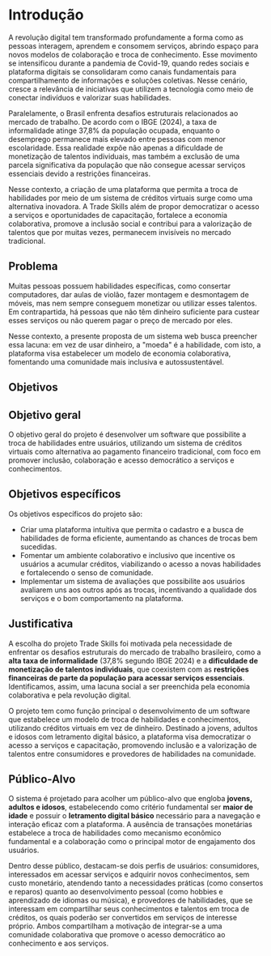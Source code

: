 # Introdução

A revolução digital tem transformado profundamente a forma como as pessoas interagem, aprendem e consomem serviços, abrindo espaço para novos modelos de colaboração e troca de conhecimento. Esse movimento se intensificou durante a pandemia de Covid-19, quando redes sociais e plataforma digitais se consolidaram como canais fundamentais para compartilhamento de informações e soluções coletivas. Nesse cenário, cresce a relevância de iniciativas que utilizem a tecnologia como meio de conectar indivíduos e valorizar suas habilidades.

Paralelamente, o Brasil enfrenta desafios estruturais relacionados ao mercado de trabalho. De acordo com o IBGE (2024), a taxa de informalidade atinge 37,8% da população ocupada, enquanto o desemprego permanece mais elevado entre pessoas com menor escolaridade. Essa realidade expõe não apenas a dificuldade de monetização de talentos individuais, mas também a exclusão de uma parcela significativa da população que não consegue acessar serviços essenciais devido a restrições financeiras.

Nesse contexto, a criação de uma plataforma que permita a troca de habilidades por meio de um sistema de créditos virtuais surge como uma alternativa inovadora. A Trade Skills além de  propor democratizar o acesso a serviços e oportunidades de capacitação, fortalece a economia colaborativa, promove a inclusão social e contribui para a valorização de talentos que por muitas vezes, permanecem invisíveis no mercado tradicional.

## Problema

Muitas pessoas possuem habilidades específicas, como consertar computadores, dar aulas de violão, fazer montagem e desmontagem de móveis, mas nem sempre conseguem monetizar ou utilizar esses talentos. Em contrapartida, há pessoas que não têm dinheiro suficiente para custear esses serviços ou não querem pagar o preço de mercado por eles.  

Nesse contexto, a presente proposta de um sistema web busca preencher essa lacuna: em vez de usar dinheiro, a "moeda" é a habilidade, com isto, a plataforma visa estabelecer um modelo de economia colaborativa, fomentando uma comunidade mais inclusiva e autossustentável. 

## Objetivos

## Objetivo geral

O objetivo geral do projeto é desenvolver um software que possibilite a troca de habilidades entre usuários, utilizando um sistema de créditos virtuais como alternativa ao pagamento financeiro tradicional, com foco em promover inclusão, colaboração e acesso democrático a serviços e conhecimentos.

## Objetivos específicos
Os objetivos específicos do projeto são:

* Criar uma plataforma intuítiva que permita o cadastro e a busca de habilidades de forma eficiente, aumentando as chances de trocas bem sucedidas.
* Fomentar um ambiente colaborativo e inclusivo que incentive os usuários a acumular créditos, viabilizando o acesso a novas habilidades e fortalecendo o senso de comunidade. 
* Implementar um sistema de avaliações que possibilite aos usuários avaliarem uns aos outros após as trocas, incentivando a qualidade dos serviços e o bom comportamento na plataforma. 

## Justificativa

A escolha do projeto Trade Skills foi motivada pela necessidade de enfrentar os desafios estruturais do mercado de trabalho brasileiro, como a <strong> alta taxa de informalidade</strong> (37,8% segundo IBGE 2024) e a <strong>dificuldade de monetização de talentos individuais</strong>, que coexistem com as <strong> restrições financeiras de parte da população para acessar serviços essenciais</strong>. Identificamos, assim, uma lacuna social a ser preenchida pela economia colaborativa e pela revolução digital.

O projeto tem como função principal o desenvolvimento de um software que estabelece um modelo de troca de habilidades e conhecimentos, utilizando créditos virtuais em vez de dinheiro. Destinado a jovens, adultos e idosos com letramento digital básico, a plataforma visa democratizar o acesso a serviços e capacitação, promovendo inclusão e a valorização de talentos entre consumidores e provedores de habilidades na comunidade.

## Público-Alvo

O sistema é projetado para acolher um público-alvo que engloba <strong>jovens, adultos e idosos</strong>, estabelecendo como critério fundamental ser <strong>maior de idade</strong> e possuir o <strong>letramento digital básico</strong> necessário para a navegação e interação eficaz com a plataforma. A ausência de transações monetárias estabelece a troca de habilidades como mecanismo econômico fundamental e a colaboração como o principal motor de engajamento dos usuários.

Dentro desse público, destacam-se dois perfis de usuários: consumidores, interessados em acessar serviços e adquirir novos conhecimentos, sem custo monetário, atendendo tanto a necessidades práticas (como consertos e reparos) quanto ao desenvolvimento pessoal (como hobbies e aprendizado de idiomas ou música), e provedores de habilidades, que se interessam em compartilhar seus conhecimentos e talentos em troca de créditos, os quais poderão ser convertidos em serviços de interesse próprio. Ambos compartilham a motivação de integrar-se a uma comunidade colaborativa que promove o acesso democrático ao conhecimento e aos serviços. 

